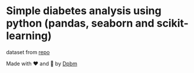 # Simple diabetes analysis using python (pandas, seaborn and scikit-learning)

dataset from [repo](https://github.com/plotly/datasets/blob/master/diabetes.csv)


Made with ❤ and 📓 by [Dpbm](https://github.com/Dpbm)
